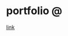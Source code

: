 # portfolio @
<a href="https://portfoliovamsikrishna-vamsikrishnamishrans-projects.vercel.app/">link</a>
